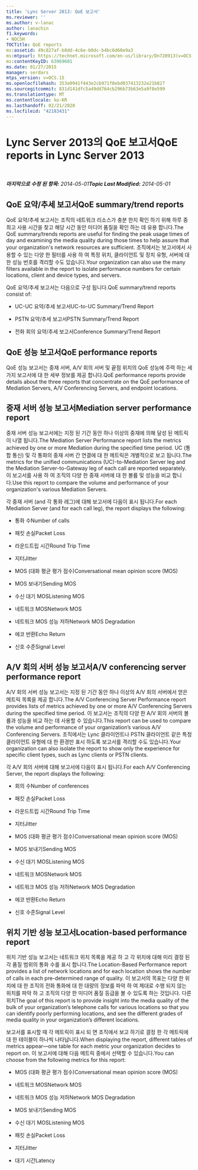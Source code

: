 ```yaml
---
title: 'Lync Server 2013: QoE 보고서'
ms.reviewer: ''
ms.author: v-lanac
author: lanachin
f1.keywords:
- NOCSH
TOCTitle: QoE reports
ms:assetid: 49c827af-b8dd-4c6e-b0dc-b4bc6d60e9a3
ms:mtpsurl: https://technet.microsoft.com/en-us/library/Dn720913(v=OCS.15)
ms:contentKeyID: 63969601
ms.date: 01/27/2015
manager: serdars
mtps_version: v=OCS.15
ms.openlocfilehash: 353e0941f443e2cb971f8ebd037413232e21b827
ms.sourcegitcommit: 831d141dfc5a49dd764cb296b73b63e5a9f8e599
ms.translationtype: MT
ms.contentlocale: ko-KR
ms.lasthandoff: 02/21/2020
ms.locfileid: "42183431"
---
```

<div data-xmlns="http://www.w3.org/1999/xhtml">

<div class="topic" data-xmlns="http://www.w3.org/1999/xhtml" data-msxsl="urn:schemas-microsoft-com:xslt" data-cs="https://msdn.microsoft.com/">

<div data-asp="https://msdn2.microsoft.com/asp">

# <a name="qoe-reports-in-lync-server-2013"></a><span data-ttu-id="d12e6-102">Lync Server 2013의 QoE 보고서</span><span class="sxs-lookup"><span data-stu-id="d12e6-102">QoE reports in Lync Server 2013</span></span>

</div>

<div id="mainSection">

<div id="mainBody">

<span> </span>

<span data-ttu-id="d12e6-103">_**마지막으로 수정 된 항목:** 2014-05-01_</span><span class="sxs-lookup"><span data-stu-id="d12e6-103">_**Topic Last Modified:** 2014-05-01_</span></span>

<div>

## <a name="qoe-summarytrend-reports"></a><span data-ttu-id="d12e6-104">QoE 요약/추세 보고서</span><span class="sxs-lookup"><span data-stu-id="d12e6-104">QoE summary/trend reports</span></span>

<span data-ttu-id="d12e6-105">QoE 요약/추세 보고서는 조직의 네트워크 리소스가 충분 한지 확인 하기 위해 하루 중 최고 사용 시간을 찾고 해당 시간 동안 미디어 품질을 확인 하는 데 유용 합니다.</span><span class="sxs-lookup"><span data-stu-id="d12e6-105">The QoE summary/trends reports are useful for finding the peak usage times of day and examining the media quality during those times to help assure that your organization's network resources are sufficient.</span></span> <span data-ttu-id="d12e6-106">조직에서는 보고서에서 사용할 수 있는 다양 한 필터를 사용 하 여 특정 위치, 클라이언트 및 장치 유형, 서버에 대 한 성능 번호를 격리할 수도 있습니다.</span><span class="sxs-lookup"><span data-stu-id="d12e6-106">Your organization can also use the many filters available in the report to isolate performance numbers for certain locations, client and device types, and servers.</span></span>

<span data-ttu-id="d12e6-107">QoE 요약/추세 보고서는 다음으로 구성 됩니다.</span><span class="sxs-lookup"><span data-stu-id="d12e6-107">QoE summary/trend reports consist of:</span></span>

  - <span data-ttu-id="d12e6-108">UC-UC 요약/추세 보고서</span><span class="sxs-lookup"><span data-stu-id="d12e6-108">UC-to-UC Summary/Trend Report</span></span>

  - <span data-ttu-id="d12e6-109">PSTN 요약/추세 보고서</span><span class="sxs-lookup"><span data-stu-id="d12e6-109">PSTN Summary/Trend Report</span></span>

  - <span data-ttu-id="d12e6-110">전화 회의 요약/추세 보고서</span><span class="sxs-lookup"><span data-stu-id="d12e6-110">Conference Summary/Trend Report</span></span>

</div>

<div>

## <a name="qoe-performance-reports"></a><span data-ttu-id="d12e6-111">QoE 성능 보고서</span><span class="sxs-lookup"><span data-stu-id="d12e6-111">QoE performance reports</span></span>

<span data-ttu-id="d12e6-112">QoE 성능 보고서는 중재 서버, A/V 회의 서버 및 끝점 위치의 QoE 성능에 주력 하는 세 가지 보고서에 대 한 세부 정보를 제공 합니다.</span><span class="sxs-lookup"><span data-stu-id="d12e6-112">QoE performance reports provide details about the three reports that concentrate on the QoE performance of Mediation Servers, A/V Conferencing Servers, and endpoint locations.</span></span>

</div>

<div>

## <a name="mediation-server-performance-report"></a><span data-ttu-id="d12e6-113">중재 서버 성능 보고서</span><span class="sxs-lookup"><span data-stu-id="d12e6-113">Mediation server performance report</span></span>

<span data-ttu-id="d12e6-114">중재 서버 성능 보고서에는 지정 된 기간 동안 하나 이상의 중재에 의해 달성 된 메트릭이 나열 됩니다.</span><span class="sxs-lookup"><span data-stu-id="d12e6-114">The Mediation Server Performance report lists the metrics achieved by one or more Mediation during the specified time period.</span></span> <span data-ttu-id="d12e6-115">UC (통합 통신) 및 각 통화의 중재 서버 간 연결에 대 한 메트릭은 개별적으로 보고 됩니다.</span><span class="sxs-lookup"><span data-stu-id="d12e6-115">The metrics for the unified communications (UC)-to-Mediation Server leg and the Mediation Server-to-Gateway leg of each call are reported separately.</span></span> <span data-ttu-id="d12e6-116">이 보고서를 사용 하 여 조직의 다양 한 중재 서버에 대 한 볼륨 및 성능을 비교 합니다.</span><span class="sxs-lookup"><span data-stu-id="d12e6-116">Use this report to compare the volume and performance of your organization's various Mediation Servers.</span></span>

<span data-ttu-id="d12e6-117">각 중재 서버 (and 각 통화 레그)에 대해 보고서에 다음이 표시 됩니다.</span><span class="sxs-lookup"><span data-stu-id="d12e6-117">For each Mediation Server (and for each call leg), the report displays the following:</span></span>

  - <span data-ttu-id="d12e6-118">통화 수</span><span class="sxs-lookup"><span data-stu-id="d12e6-118">Number of calls</span></span>

  - <span data-ttu-id="d12e6-119">패킷 손실</span><span class="sxs-lookup"><span data-stu-id="d12e6-119">Packet Loss</span></span>

  - <span data-ttu-id="d12e6-120">라운드트립 시간</span><span class="sxs-lookup"><span data-stu-id="d12e6-120">Round Trip Time</span></span>

  - <span data-ttu-id="d12e6-121">지터</span><span class="sxs-lookup"><span data-stu-id="d12e6-121">Jitter</span></span>

  - <span data-ttu-id="d12e6-122">MOS (대화 평균 평가 점수)</span><span class="sxs-lookup"><span data-stu-id="d12e6-122">Conversational mean opinion score (MOS)</span></span>

  - <span data-ttu-id="d12e6-123">MOS 보내기</span><span class="sxs-lookup"><span data-stu-id="d12e6-123">Sending MOS</span></span>

  - <span data-ttu-id="d12e6-124">수신 대기 MOS</span><span class="sxs-lookup"><span data-stu-id="d12e6-124">Listening MOS</span></span>

  - <span data-ttu-id="d12e6-125">네트워크 MOS</span><span class="sxs-lookup"><span data-stu-id="d12e6-125">Network MOS</span></span>

  - <span data-ttu-id="d12e6-126">네트워크 MOS 성능 저하</span><span class="sxs-lookup"><span data-stu-id="d12e6-126">Network MOS Degradation</span></span>

  - <span data-ttu-id="d12e6-127">에코 반환</span><span class="sxs-lookup"><span data-stu-id="d12e6-127">Echo Return</span></span>

  - <span data-ttu-id="d12e6-128">신호 수준</span><span class="sxs-lookup"><span data-stu-id="d12e6-128">Signal Level</span></span>

</div>

<div>

## <a name="av-conferencing-server-performance-report"></a><span data-ttu-id="d12e6-129">A/V 회의 서버 성능 보고서</span><span class="sxs-lookup"><span data-stu-id="d12e6-129">A/V conferencing server performance report</span></span>

<span data-ttu-id="d12e6-130">A/V 회의 서버 성능 보고서는 지정 된 기간 동안 하나 이상의 A/V 회의 서버에서 얻은 메트릭 목록을 제공 합니다.</span><span class="sxs-lookup"><span data-stu-id="d12e6-130">The A/V Conferencing Server Performance report provides lists of metrics achieved by one or more A/V Conferencing Servers during the specified time period.</span></span> <span data-ttu-id="d12e6-131">이 보고서는 조직의 다양 한 A/V 회의 서버의 볼륨과 성능을 비교 하는 데 사용할 수 있습니다.</span><span class="sxs-lookup"><span data-stu-id="d12e6-131">This report can be used to compare the volume and performance of your organization’s various A/V Conferencing Servers.</span></span> <span data-ttu-id="d12e6-132">조직에서는 Lync 클라이언트나 PSTN 클라이언트 같은 특정 클라이언트 유형에 대 한 환경만 표시 하도록 보고서를 격리할 수도 있습니다.</span><span class="sxs-lookup"><span data-stu-id="d12e6-132">Your organization can also isolate the report to show only the experience for specific client types, such as Lync clients or PSTN clients.</span></span>

<span data-ttu-id="d12e6-133">각 A/V 회의 서버에 대해 보고서에 다음이 표시 됩니다.</span><span class="sxs-lookup"><span data-stu-id="d12e6-133">For each A/V Conferencing Server, the report displays the following:</span></span>

  - <span data-ttu-id="d12e6-134">회의 수</span><span class="sxs-lookup"><span data-stu-id="d12e6-134">Number of conferences</span></span>

  - <span data-ttu-id="d12e6-135">패킷 손실</span><span class="sxs-lookup"><span data-stu-id="d12e6-135">Packet Loss</span></span>

  - <span data-ttu-id="d12e6-136">라운드트립 시간</span><span class="sxs-lookup"><span data-stu-id="d12e6-136">Round Trip Time</span></span>

  - <span data-ttu-id="d12e6-137">지터</span><span class="sxs-lookup"><span data-stu-id="d12e6-137">Jitter</span></span>

  - <span data-ttu-id="d12e6-138">MOS (대화 평균 평가 점수)</span><span class="sxs-lookup"><span data-stu-id="d12e6-138">Conversational mean opinion score (MOS)</span></span>

  - <span data-ttu-id="d12e6-139">MOS 보내기</span><span class="sxs-lookup"><span data-stu-id="d12e6-139">Sending MOS</span></span>

  - <span data-ttu-id="d12e6-140">수신 대기 MOS</span><span class="sxs-lookup"><span data-stu-id="d12e6-140">Listening MOS</span></span>

  - <span data-ttu-id="d12e6-141">네트워크 MOS</span><span class="sxs-lookup"><span data-stu-id="d12e6-141">Network MOS</span></span>

  - <span data-ttu-id="d12e6-142">네트워크 MOS 성능 저하</span><span class="sxs-lookup"><span data-stu-id="d12e6-142">Network MOS Degradation</span></span>

  - <span data-ttu-id="d12e6-143">에코 반환</span><span class="sxs-lookup"><span data-stu-id="d12e6-143">Echo Return</span></span>

  - <span data-ttu-id="d12e6-144">신호 수준</span><span class="sxs-lookup"><span data-stu-id="d12e6-144">Signal Level</span></span>

</div>

<div>

## <a name="location-based-performance-report"></a><span data-ttu-id="d12e6-145">위치 기반 성능 보고서</span><span class="sxs-lookup"><span data-stu-id="d12e6-145">Location-based performance report</span></span>

<span data-ttu-id="d12e6-146">위치 기반 성능 보고서는 네트워크 위치 목록을 제공 하 고 각 위치에 대해 미리 결정 된 각 품질 범위의 통화 수를 표시 합니다.</span><span class="sxs-lookup"><span data-stu-id="d12e6-146">The Location-Based Performance report provides a list of network locations and for each location shows the number of calls in each pre-determined range of quality.</span></span> <span data-ttu-id="d12e6-147">이 보고서의 목표는 다양 한 위치에 대 한 조직의 전화 통화에 대 한 대량의 정보를 파악 하 여 제대로 수행 되지 않는 위치를 파악 하 고 조직의 다양 한 미디어 품질 등급을 볼 수 있도록 하는 것입니다. 다른 위치</span><span class="sxs-lookup"><span data-stu-id="d12e6-147">The goal of this report is to provide insight into the media quality of the bulk of your organization’s telephone calls for various locations so that you can identify poorly performing locations, and see the different grades of media quality in your organization’s different locations.</span></span>

<span data-ttu-id="d12e6-148">보고서를 표시할 때 각 메트릭이 표시 되 면 조직에서 보고 하기로 결정 한 각 메트릭에 대 한 테이블이 하나씩 나타납니다.</span><span class="sxs-lookup"><span data-stu-id="d12e6-148">When displaying the report, different tables of metrics appear—one table for each metric your organization decides to report on.</span></span> <span data-ttu-id="d12e6-149">이 보고서에 대해 다음 메트릭 중에서 선택할 수 있습니다.</span><span class="sxs-lookup"><span data-stu-id="d12e6-149">You can choose from the following metrics for this report:</span></span>

  - <span data-ttu-id="d12e6-150">MOS (대화 평균 평가 점수)</span><span class="sxs-lookup"><span data-stu-id="d12e6-150">Conversational mean opinion score (MOS)</span></span>

  - <span data-ttu-id="d12e6-151">네트워크 MOS</span><span class="sxs-lookup"><span data-stu-id="d12e6-151">Network MOS</span></span>

  - <span data-ttu-id="d12e6-152">네트워크 MOS 성능 저하</span><span class="sxs-lookup"><span data-stu-id="d12e6-152">Network MOS Degradation</span></span>

  - <span data-ttu-id="d12e6-153">MOS 보내기</span><span class="sxs-lookup"><span data-stu-id="d12e6-153">Sending MOS</span></span>

  - <span data-ttu-id="d12e6-154">수신 대기 MOS</span><span class="sxs-lookup"><span data-stu-id="d12e6-154">Listening MOS</span></span>

  - <span data-ttu-id="d12e6-155">패킷 손실</span><span class="sxs-lookup"><span data-stu-id="d12e6-155">Packet Loss</span></span>

  - <span data-ttu-id="d12e6-156">지터</span><span class="sxs-lookup"><span data-stu-id="d12e6-156">Jitter</span></span>

  - <span data-ttu-id="d12e6-157">대기 시간</span><span class="sxs-lookup"><span data-stu-id="d12e6-157">Latency</span></span>

</div>

</div>

<span> </span>

</div>

</div>

</div>

